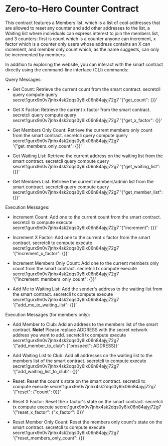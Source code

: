 # Zero-to-Hero Counter Contract

This contract features a Members list, which is a list of cool addresses that are allowed to reset any counter and add other addresses to the list, a Waiting list where individuals can express interest to join the members list, and 3 counters: first is count which is a counter anyone can increment, x factor which is a counter only users whose address contains an X can increment, and member only count which, as the name suggests, can only be incremented by members.

In addition to exploring the website, you can interact with the smart contract directly using the command-line interface (CLI) commands:

Query Messages:

- Get Count: Retrieve the current count from the smart contract.
    secretcli query compute query secret1gurx9n0v7jnhx4sk2dqs0y6lx06n84ajyj72g7 '{"get_count": {}}'

- Get X Factor: Retrieve the current x factor from the smart contract.
    secretcli query compute query secret1gurx9n0v7jnhx4sk2dqs0y6lx06n84ajyj72g7 '{"get_x_factor": {}}'

- Get Members Only Count: Retrieve the current members only count from the smart contract.
    secretcli query compute query secret1gurx9n0v7jnhx4sk2dqs0y6lx06n84ajyj72g7 '{"get_members_only_count": {}}'

- Get Waiting List: Retrieve the current address on the waiting list from the smart contract.
    secretcli query compute query secret1gurx9n0v7jnhx4sk2dqs0y6lx06n84ajyj72g7 '{"get_waiting_list": {}}'

- Get Members List: Retrieve the current members/admin list from the smart contract.
    secretcli query compute query secret1gurx9n0v7jnhx4sk2dqs0y6lx06n84ajyj72g7 '{"get_member_list": {}}'

Execution Messages:

- Increment Count: Add one to the current count from the smart contract.
    secretcli tx compute execute secret1gurx9n0v7jnhx4sk2dqs0y6lx06n84ajyj72g7 '{"increment": {}}'

- Increment X Factor: Add one to the current x factor from the smart contract.
    secretcli tx compute execute secret1gurx9n0v7jnhx4sk2dqs0y6lx06n84ajyj72g7 '{"increment_x_factor": {}}'

- Increment Members Only Count: Add one to the current members only count from the smart contract.
    secretcli tx compute execute secret1gurx9n0v7jnhx4sk2dqs0y6lx06n84ajyj72g7 '{"increment_members_only_count": {}}'

- Add Me to Waiting List: Add the sender's address to the waiting list from the smart contract.
    secretcli tx compute execute secret1gurx9n0v7jnhx4sk2dqs0y6lx06n84ajyj72g7 '{"add_me_to_waiting_list": {}}'

Execution Messages (for members only):

- Add Member to Club: Add an address to the members list of the smart contract. **Note!** Please replace ADDRESS with the secret network address you want to add.
    secretcli tx compute execute secret1gurx9n0v7jnhx4sk2dqs0y6lx06n84ajyj72g7 '{"add_member_to_club": {"prospect": ADDRESS}}'

- Add Waiting List to Club: Add all addresses on the waiting list to the members list of the smart contract.
    secretcli tx compute execute secret1gurx9n0v7jnhx4sk2dqs0y6lx06n84ajyj72g7 '{"add_waiting_list_to_club": {}}'

- Reset: Reset the count's state on the smart contract.
    secretcli tx compute execute secret1gurx9n0v7jnhx4sk2dqs0y6lx06n84ajyj72g7 '{"reset": {"count": 0}}'

- Reset X Factor: Reset the x factor's state on the smart contract.
    secretcli tx compute execute secret1gurx9n0v7jnhx4sk2dqs0y6lx06n84ajyj72g7 '{"reset_x_factor": {"x_factor": 0}}'

- Reset Member Only Count: Reset the members only count's state on the smart contract.
    secretcli tx compute execute secret1gurx9n0v7jnhx4sk2dqs0y6lx06n84ajyj72g7 '{"reset_members_only_count": {}}'

